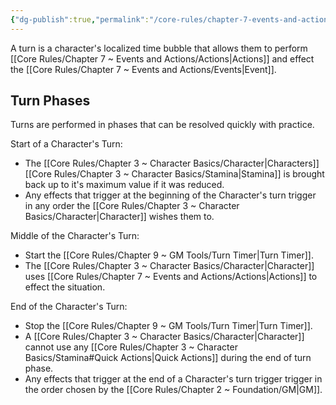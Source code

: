 ```yaml
---
{"dg-publish":true,"permalink":"/core-rules/chapter-7-events-and-actions/turns/"}
---
```


A turn is a character's localized time bubble that allows them to perform [[Core Rules/Chapter 7 ~ Events and Actions/Actions\|Actions]] and effect the [[Core Rules/Chapter 7 ~ Events and Actions/Events\|Event]].

## Turn Phases
Turns are performed in phases that can be resolved quickly with practice.

Start of a Character's Turn:
- The [[Core Rules/Chapter 3 ~ Character Basics/Character\|Characters]] [[Core Rules/Chapter 3 ~ Character Basics/Stamina\|Stamina]] is brought back up to it's maximum value if it was reduced.
- Any effects that trigger at the beginning of the Character's turn trigger in any order the [[Core Rules/Chapter 3 ~ Character Basics/Character\|Character]] wishes them to.

Middle of the Character's Turn:
- Start the [[Core Rules/Chapter 9 ~ GM Tools/Turn Timer\|Turn Timer]].
- The [[Core Rules/Chapter 3 ~ Character Basics/Character\|Character]] uses [[Core Rules/Chapter 7 ~ Events and Actions/Actions\|Actions]] to effect the situation.

End of the Character's Turn:
- Stop the [[Core Rules/Chapter 9 ~ GM Tools/Turn Timer\|Turn Timer]].
- A [[Core Rules/Chapter 3 ~ Character Basics/Character\|Character]] cannot use any [[Core Rules/Chapter 3 ~ Character Basics/Stamina#Quick Actions\|Quick Actions]] during the end of turn phase.
- Any effects that trigger at the end of a Character's turn trigger trigger in the order chosen by the [[Core Rules/Chapter 2 ~ Foundation/GM\|GM]].

